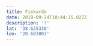 ```yaml
---
title: Fiskardo
date: 2019-09-24T10:44:15.027Z
description: '?'
lat: '38.625330'
lon: '20.603803'
---
```


